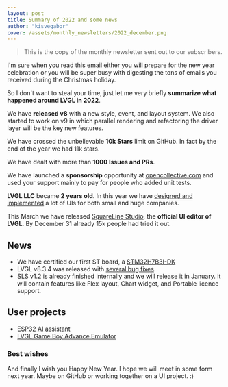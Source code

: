 ```yaml
---
layout: post
title: Summary of 2022 and some news
author: "kisvegabor"
cover: /assets/monthly_newsletters/2022_december.png
---
```


> This is the copy of the monthly newsletter sent out to our subscribers. 


I'm sure when you read this email either you will prepare for the new year celebration or you will be super busy with digesting the tons of emails you received during the Christmas holiday.  

So I don't want to steal your time, just let me very briefly **summarize what happened around LVGL in 2022**. 

We have **released v8** with a new style, event, and layout system. We also started to work on v9 in which parallel rendering and refactoring the driver layer will be the key new features.

We have crossed the unbelievable **10k Stars** limit on GitHub. In fact by the end of the year we had 11k stars.

We have dealt with more than **1000 Issues and PRs**.

We have launched a **sponsorship** opportunity at [opencollective.com](http://opencollective.com/) and used your support mainly to pay for people who added unit tests.

**LVGL LLC** became **2 years old**. In this year we have [designed and implemented](https://lvgl.io/services) a lot of UIs for both small and huge companies. 

This March we have released [SquareLine Studio](https://squareline.io/), the **official UI editor of LVGL**. By December 31 already 15k people had tried it out.   

## News
- We have certified our first ST board, a [STM32H7B3I-DK](http:)
- LVGL v8.3.4 was released with [several bug fixes](https://github.com/lvgl/lvgl/blob/master/docs/CHANGELOG.md#v834-15-december-2022).
- SLS v1.2 is already finished internally and we will release it in January. It will contain features like Flex layout, Chart widget, and Portable licence support.

## User projects
- [ESP32 AI assistant](https://forum.lvgl.io/t/esp32-ai-assistant/10311)
- [LVGL Game Boy Advance Emulator](https://forum.lvgl.io/t/lvgl-game-boy-advance-emulator/10398)

### Best wishes

And finally I wish you Happy New Year.
I hope we will meet in some form next year. Maybe on GitHub or working together on a UI project. :) 

